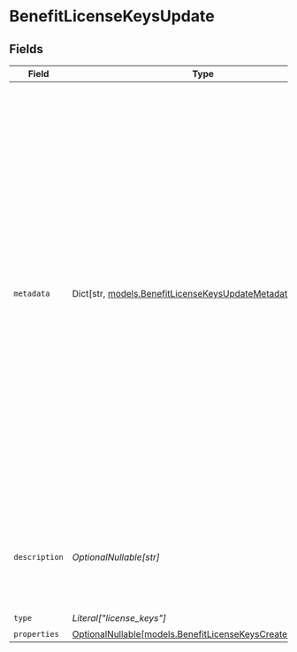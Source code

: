 # BenefitLicenseKeysUpdate


## Fields

| Field                                                                                                                                                                                                                                                                                                                  | Type                                                                                                                                                                                                                                                                                                                   | Required                                                                                                                                                                                                                                                                                                               | Description                                                                                                                                                                                                                                                                                                            |
| ---------------------------------------------------------------------------------------------------------------------------------------------------------------------------------------------------------------------------------------------------------------------------------------------------------------------- | ---------------------------------------------------------------------------------------------------------------------------------------------------------------------------------------------------------------------------------------------------------------------------------------------------------------------- | ---------------------------------------------------------------------------------------------------------------------------------------------------------------------------------------------------------------------------------------------------------------------------------------------------------------------- | ---------------------------------------------------------------------------------------------------------------------------------------------------------------------------------------------------------------------------------------------------------------------------------------------------------------------- |
| `metadata`                                                                                                                                                                                                                                                                                                             | Dict[str, [models.BenefitLicenseKeysUpdateMetadata](../models/benefitlicensekeysupdatemetadata.md)]                                                                                                                                                                                                                    | :heavy_minus_sign:                                                                                                                                                                                                                                                                                                     | Key-value object allowing you to store additional information.<br/><br/>The key must be a string with a maximum length of **40 characters**.<br/>The value must be either:<br/><br/>* A string with a maximum length of **500 characters**<br/>* An integer<br/>* A floating-point number<br/>* A boolean<br/><br/>You can store up to **50 key-value pairs**. |
| `description`                                                                                                                                                                                                                                                                                                          | *OptionalNullable[str]*                                                                                                                                                                                                                                                                                                | :heavy_minus_sign:                                                                                                                                                                                                                                                                                                     | The description of the benefit. Will be displayed on products having this benefit.                                                                                                                                                                                                                                     |
| `type`                                                                                                                                                                                                                                                                                                                 | *Literal["license_keys"]*                                                                                                                                                                                                                                                                                              | :heavy_check_mark:                                                                                                                                                                                                                                                                                                     | N/A                                                                                                                                                                                                                                                                                                                    |
| `properties`                                                                                                                                                                                                                                                                                                           | [OptionalNullable[models.BenefitLicenseKeysCreateProperties]](../models/benefitlicensekeyscreateproperties.md)                                                                                                                                                                                                         | :heavy_minus_sign:                                                                                                                                                                                                                                                                                                     | N/A                                                                                                                                                                                                                                                                                                                    |